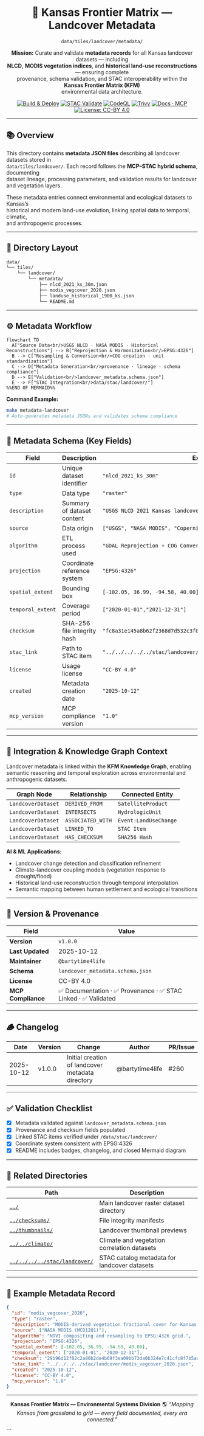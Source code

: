 <div align="center">

# 🧾 Kansas Frontier Matrix — Landcover Metadata  
`data/tiles/landcover/metadata/`

**Mission:** Curate and validate **metadata records** for all Kansas landcover datasets — including  
**NLCD**, **MODIS vegetation indices**, and **historical land-use reconstructions** — ensuring complete  
provenance, schema validation, and STAC interoperability within the **Kansas Frontier Matrix (KFM)**  
environmental data architecture.

[![Build & Deploy](https://github.com/bartytime4life/Kansas-Frontier-Matrix/actions/workflows/site.yml/badge.svg)](../../../../../.github/workflows/site.yml)
[![STAC Validate](https://github.com/bartytime4life/Kansas-Frontier-Matrix/actions/workflows/stac-validate.yml/badge.svg)](../../../../../.github/workflows/stac-validate.yml)
[![CodeQL](https://github.com/bartytime4life/Kansas-Frontier-Matrix/actions/workflows/codeql.yml/badge.svg)](../../../../../.github/workflows/codeql.yml)
[![Trivy](https://github.com/bartytime4life/Kansas-Frontier-Matrix/actions/workflows/trivy.yml/badge.svg)](../../../../../.github/workflows/trivy.yml)
[![Docs · MCP](https://img.shields.io/badge/Docs-MCP-blue)](../../../../../docs/)
[![License: CC-BY 4.0](https://img.shields.io/badge/License-CC--BY%204.0-green)](../../../../../LICENSE)

</div>

---

## 📚 Overview

This directory contains **metadata JSON files** describing all landcover datasets stored in  
`data/tiles/landcover/`. Each record follows the **MCP–STAC hybrid schema**, documenting  
dataset lineage, processing parameters, and validation results for landcover and vegetation layers.

These metadata entries connect environmental and ecological datasets to Kansas’s  
historical and modern land-use evolution, linking spatial data to temporal, climatic,  
and anthropogenic processes.

---

## 📂 Directory Layout

```bash
data/
└── tiles/
    └── landcover/
        └── metadata/
            ├── nlcd_2021_ks_30m.json
            ├── modis_vegcover_2020.json
            ├── landuse_historical_1900_ks.json
            └── README.md
````

---

## ⚙️ Metadata Workflow

```mermaid
flowchart TD
  A["Source Data<br/>USGS NLCD · NASA MODIS · Historical Reconstructions"] --> B["Reprojection & Harmonization<br/>EPSG:4326"]
  B --> C["Resampling & Conversion<br/>COG creation · unit standardization"]
  C --> D["Metadata Generation<br/>provenance · lineage · schema compliance"]
  D --> E["Validation<br/>landcover_metadata.schema.json"]
  E --> F["STAC Integration<br/>data/stac/landcover/"]
%%END OF MERMAID%%
```

**Command Example:**

```bash
make metadata-landcover
# Auto-generates metadata JSONs and validates schema compliance
```

---

## 🧩 Metadata Schema (Key Fields)

| Field             | Description                 | Example                                                              |
| ----------------- | --------------------------- | -------------------------------------------------------------------- |
| `id`              | Unique dataset identifier   | `"nlcd_2021_ks_30m"`                                                 |
| `type`            | Data type                   | `"raster"`                                                           |
| `description`     | Summary of dataset content  | `"USGS NLCD 2021 Kansas landcover classification"`                   |
| `source`          | Data origin                 | `["USGS", "NASA MODIS", "Copernicus GLC"]`                           |
| `algorithm`       | ETL process used            | `"GDAL Reprojection + COG Conversion"`                               |
| `projection`      | Coordinate reference system | `"EPSG:4326"`                                                        |
| `spatial_extent`  | Bounding box                | `[-102.05, 36.99, -94.58, 40.00]`                                    |
| `temporal_extent` | Coverage period             | `["2020-01-01","2021-12-31"]`                                        |
| `checksum`        | SHA-256 file integrity hash | `"fc8a31e145a8b62f2368d7d532c3f0bb0c5fd8c441e5edb51eae7e2893a812e2"` |
| `stac_link`       | Path to STAC item           | `"../../../../../stac/landcover/nlcd_2021_ks_30m.json"`              |
| `license`         | Usage license               | `"CC-BY 4.0"`                                                        |
| `created`         | Metadata creation date      | `"2025-10-12"`                                                       |
| `mcp_version`     | MCP compliance version      | `"1.0"`                                                              |

---

## 🧠 Integration & Knowledge Graph Context

Landcover metadata is linked within the **KFM Knowledge Graph**, enabling semantic reasoning
and temporal exploration across environmental and anthropogenic datasets.

| Graph Node         | Relationship      | Connected Entity      |
| ------------------ | ----------------- | --------------------- |
| `LandcoverDataset` | `DERIVED_FROM`    | `SatelliteProduct`    |
| `LandcoverDataset` | `INTERSECTS`      | `HydrologicUnit`      |
| `LandcoverDataset` | `ASSOCIATED_WITH` | `Event:LandUseChange` |
| `LandcoverDataset` | `LINKED_TO`       | `STAC Item`           |
| `LandcoverDataset` | `HAS_CHECKSUM`    | `SHA256 Hash`         |

**AI & ML Applications:**

* Landcover change detection and classification refinement
* Climate–landcover coupling models (vegetation response to drought/flood)
* Historical land-use reconstruction through temporal interpolation
* Semantic mapping between human settlement and ecological transitions

---

## 🧮 Version & Provenance

| Field              | Value                                                        |
| ------------------ | ------------------------------------------------------------ |
| **Version**        | `v1.0.0`                                                     |
| **Last Updated**   | 2025-10-12                                                   |
| **Maintainer**     | `@bartytime4life`                                            |
| **Schema**         | `landcover_metadata.schema.json`                             |
| **License**        | CC-BY 4.0                                                    |
| **MCP Compliance** | ✅ Documentation · ✅ Provenance · ✅ STAC Linked · ✅ Validated |

---

## 🪵 Changelog

| Date       | Version | Change                                           | Author          | PR/Issue |
| ---------- | ------- | ------------------------------------------------ | --------------- | -------- |
| 2025-10-12 | v1.0.0  | Initial creation of landcover metadata directory | @bartytime4life | #260     |

---

## ✅ Validation Checklist

* [x] Metadata validated against `landcover_metadata.schema.json`
* [x] Provenance and checksum fields populated
* [x] Linked STAC items verified under `/data/stac/landcover/`
* [x] Coordinate system consistent with EPSG:4326
* [x] README includes badges, changelog, and closed Mermaid diagram

---

## 🔗 Related Directories

| Path                                                         | Description                                  |
| ------------------------------------------------------------ | -------------------------------------------- |
| [`../`](../)                                                 | Main landcover raster dataset directory      |
| [`../checksums/`](../checksums/)                             | File integrity manifests                     |
| [`../thumbnails/`](../thumbnails/)                           | Landcover thumbnail previews                 |
| [`../../climate/`](../../climate/)                           | Climate and vegetation correlation datasets  |
| [`../../../../stac/landcover/`](../../../../stac/landcover/) | STAC catalog metadata for landcover datasets |

---

## 🧭 Example Metadata Record

```json
{
  "id": "modis_vegcover_2020",
  "type": "raster",
  "description": "MODIS-derived vegetation fractional cover for Kansas, 2020.",
  "source": ["NASA MODIS (MCD12Q1)"],
  "algorithm": "NDVI compositing and resampling to EPSG:4326 grid.",
  "projection": "EPSG:4326",
  "spatial_extent": [-102.05, 36.99, -94.58, 40.00],
  "temporal_extent": ["2020-01-01", "2020-12-31"],
  "checksum": "29b96d12f02c2a80b2de4b69f3ea09bb73da0b324e7c41cfc8f7b5aa4b97ff20",
  "stac_link": "../../../../stac/landcover/modis_vegcover_2020.json",
  "created": "2025-10-12",
  "license": "CC-BY 4.0",
  "mcp_version": "1.0"
}
```

---

<div align="center">

**Kansas Frontier Matrix — Environmental Systems Division**
🌎 *“Mapping Kansas from grassland to grid — every field documented, every era connected.”*

</div>
```

